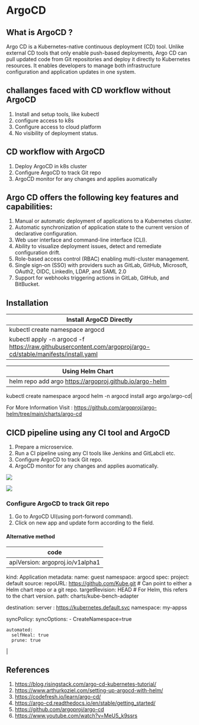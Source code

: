 # ArgoCD

## What is ArgoCD ?
Argo CD is a Kubernetes-native continuous deployment (CD) tool. Unlike external CD tools that only enable push-based deployments, Argo CD can pull updated code from Git repositories and deploy it directly to Kubernetes resources. It enables developers to manage both infrastructure configuration and application updates in one system.

## challanges faced with CD workflow without ArgoCD
1. Install and setup tools, like kubectl
2. configure access to k8s
3. Configure access to cloud platform
4. No visibility of deployment status.

## CD workflow with ArgoCD
1. Deploy ArgoCD in k8s cluster
2. Configure ArgoCD to track Git repo
3. ArgoCD monitor for any changes and applies auomatically 

## Argo CD offers the following key features and capabilities:
1. Manual or automatic deployment of applications to a Kubernetes cluster.
2. Automatic synchronization of application state to the current version of declarative configuration.
3. Web user interface and command-line interface (CLI).
4. Ability to visualize deployment issues, detect and remediate configuration drift.
5. Role-based access control (RBAC) enabling multi-cluster management.
6. Single sign-on (SSO) with providers such as GitLab, GitHub, Microsoft, OAuth2, OIDC, LinkedIn, LDAP, and SAML 2.0
7. Support for webhooks triggering actions in GitLab, GitHub, and BitBucket.

## Installation
|Install ArgoCD Directly|
|-------------------|
|kubectl create namespace argocd
 kubectl apply -n argocd -f https://raw.githubusercontent.com/argoproj/argo-cd/stable/manifests/install.yaml|

|Using Helm Chart|
|------------------|
|helm repo add argo https://argoproj.github.io/argo-helm
 kubectl create namespace argocd
 helm -n argocd install argo argo/argo-cd|

For More Information Visit : https://github.com/argoproj/argo-helm/tree/main/charts/argo-cd

## CICD pipeline using any CI tool and ArgoCD
1. Prepare a microservice.
2. Run a CI pipeline using any CI tools like Jenkins and GitLabcli etc. 
3. Configure ArgoCD to track Git repo.
4. ArgoCD monitor for any changes and applies auomatically.

![](https://images.prismic.io/gspann/c547b13c-da8b-40c4-8cc4-2dc3dbfb69cb_Img+1+CI+CD+Flow+with+Argo+CD.jpg?auto=compress,format)

![](https://containerjournal.com/wp-content/uploads/2021/10/Screen-Shot-2021-10-07-at-7.25.38-PM.png)

### Configure ArgoCD to track Git repo
1. Go to ArgoCD UI(using port-forword command).
2. Click on new app and update form according to the field.

#### Alternative method
|code|
|-------|
|apiVersion: argoproj.io/v1alpha1
kind: Application
metadata:
  name: guest
  namespace: argocd
spec:
  project: default
  source:
    repoURL: https://github.com/Kube.git  # Can point to either a Helm chart repo or a git repo.
    targetRevision: HEAD  # For Helm, this refers to the chart version.
    path: charts/kube-bench-adapter
  
  destination:
    server : https://kubernetes.default.svc
    namespace: my-appss

  syncPolicy:
    syncOptions:
    - CreateNamespace=true

    automated:
      selfHeal: true
      prune: true
|





## References
1. https://blog.risingstack.com/argo-cd-kubernetes-tutorial/
2. https://www.arthurkoziel.com/setting-up-argocd-with-helm/
3. https://codefresh.io/learn/argo-cd/
4. https://argo-cd.readthedocs.io/en/stable/getting_started/
5. https://github.com/argoproj/argo-cd
6. https://www.youtube.com/watch?v=MeU5_k9ssrs

